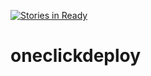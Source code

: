 [![Stories in Ready](https://badge.waffle.io/PeopleDoingThings/oneclickdeploy.png?label=ready&title=Ready)](https://waffle.io/PeopleDoingThings/oneclickdeploy)
# oneclickdeploy